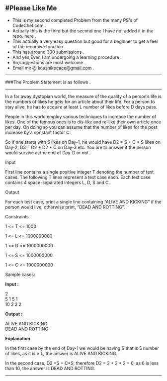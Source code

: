 #Please Like Me
---

* This is my second completed Problem from the many PS's of CodeChef.com .
* Actually this is the third but the second one I have not added it in the repo. here .
* This actually a very easy question but good for a beginner to get a feel of the recursive function .
* This has around 300 submissions .
* And yes,Even I am undergoing a learning procedure .
* So,suggestions are most welcome .
* Email me @ kaushikpeace@gmail.com .


***
###The Problem Statement is as follows .
***
In a far away dystopian world, the measure of the quality of a person’s life is the numbers of likes he gets for an article about their life. For a person to stay alive, he has to acquire at least L number of likes before D days pass.

People in this world employ various techniques to increase the number of likes. One of the famous ones is to dis-like and re-like their own article once per day. On doing so you can assume that the number of likes for the post increase by a constant factor C.

So if one starts with S likes on Day-1, he would have D2 = S + C * S likes on Day-2, D3 = D2 + D2 * C on Day-3 etc. You are to answer if the person would survive at the end of Day-D or not.

Input

First line contains a single positive integer T denoting the number of test cases. The following T lines represent a test case each. Each test case contains 4 space-separated integers L, D, S and C.

Output

For each test case, print a single line containing “ALIVE AND KICKING” if the person would live, otherwise print, “DEAD AND ROTTING”.

Constraints

1 <= T <= 1000

1 <= L <= 1000000000

1 <= D <= 1000000000

1 <= S <= 1000000000

1 <= C <= 1000000000

Sample cases:

<b>Input :</b>

2<br>
5 1 5 1<br>
10 2 2 2

<b>Output : </b>

ALIVE AND KICKING<br>
DEAD AND ROTTING

<b>Explanation</b>

In the first case by the end of Day-1 we would be having S that is 5 number of likes, as it is ≥ L, the answer is ALIVE AND KICKING.

In the second case, D2 =S + C*S, therefore D2 = 2 + 2 * 2 = 6, as 6 is less than 10, the answer is DEAD AND ROTTING. 

---

